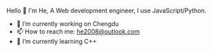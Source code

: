 

<!--
**He2008/He2008** is a ✨ _special_ ✨ repository because its `README.md` (this file) appears on your GitHub profile.

Here are some ideas to get you started:

- 🔭 I’m currently working on ...
- 🌱 I’m currently learning ...
- 👯 I’m looking to collaborate on ...
- 🤔 I’m looking for help with ...
- 💬 Ask me about ...
- 📫 How to reach me: ...
- 😄 Pronouns: ...
- ⚡ Fun fact: ...
-->
Hello 👋
I'm He, A Web development engineer, I use JavaScript/Python.

- 🔭 I’m currently working on Chengdu
- 📫 How to reach me: he2008@outlook.com
- 🌱 I’m currently learning C++

